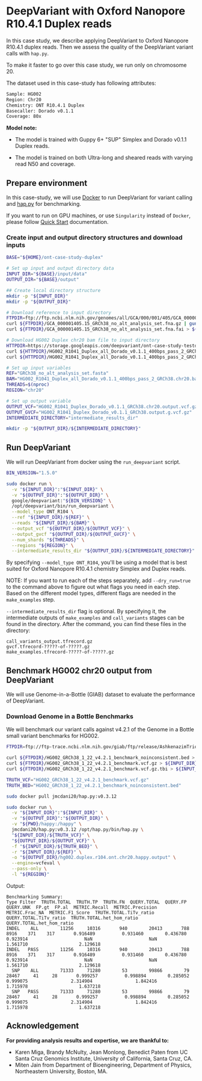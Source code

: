 # DeepVariant with Oxford Nanopore R10.4.1 Duplex reads

In this case study, we describe applying DeepVariant to Oxford Nanopore R10.4.1
duplex reads. Then we assess the quality of the DeepVariant variant calls with
`hap.py`.

To make it faster to go over this case study, we run only on chromosome 20.

The dataset used in this case-study has following attributes:

```bash
Sample: HG002
Region: Chr20
Chemistry: ONT R10.4.1 Duplex
Basecaller: Dorado v0.1.1
Coverage: 80x
```

**Model note:**

*   The model is trained with Guppy 6+ "SUP" Simplex and Dorado v0.1.1 Duplex
    reads.

*   The model is trained on both Ultra-long and sheared reads with varying read
    N50 and coverage.

## Prepare environment

In this case-study, we will use [Docker](https://docs.docker.com/get-docker/) to
run DeepVariant for variant calling and
[hap.py](https://github.com/illumina/hap.py) for benchmarking.

If you want to run on GPU machines, or use `Singularity` instead of `Docker`,
please follow [Quick Start](deepvariant-quick-start.md) documentation.

### Create input and output directory structures and download inputs

```bash
BASE="${HOME}/ont-case-study-duplex"

# Set up input and output directory data
INPUT_DIR="${BASE}/input/data"
OUTPUT_DIR="${BASE}/output"

## Create local directory structure
mkdir -p "${INPUT_DIR}"
mkdir -p "${OUTPUT_DIR}"

# Download reference to input directory
FTPDIR=ftp://ftp.ncbi.nlm.nih.gov/genomes/all/GCA/000/001/405/GCA_000001405.15_GRCh38/seqs_for_alignment_pipelines.ucsc_ids
curl ${FTPDIR}/GCA_000001405.15_GRCh38_no_alt_analysis_set.fna.gz | gunzip > ${INPUT_DIR}/GRCh38_no_alt_analysis_set.fasta
curl ${FTPDIR}/GCA_000001405.15_GRCh38_no_alt_analysis_set.fna.fai > ${INPUT_DIR}/GRCh38_no_alt_analysis_set.fasta.fai

# Download HG002 Duplex chr20 bam file to input directory
HTTPDIR=https://storage.googleapis.com/deepvariant/ont-case-study-testdata
curl ${HTTPDIR}/HG002_R1041_Duplex_all_Dorado_v0.1.1_400bps_pass_2_GRCh38.chr20.bam > ${INPUT_DIR}/HG002_R1041_Duplex_all_Dorado_v0.1.1_400bps_pass_2_GRCh38.chr20.bam
curl ${HTTPDIR}/HG002_R1041_Duplex_all_Dorado_v0.1.1_400bps_pass_2_GRCh38.chr20.bam.bai > ${INPUT_DIR}/HG002_R1041_Duplex_all_Dorado_v0.1.1_400bps_pass_2_GRCh38.chr20.bam.bai

# Set up input variables
REF="GRCh38_no_alt_analysis_set.fasta"
BAM="HG002_R1041_Duplex_all_Dorado_v0.1.1_400bps_pass_2_GRCh38.chr20.bam"
THREADS=$(nproc)
REGION="chr20"

# Set up output variable
OUTPUT_VCF="HG002_R1041_Duplex_Dorado_v0.1.1_GRCh38.chr20.output.vcf.gz"
OUTPUT_GVCF="HG002_R1041_Duplex_Dorado_v0.1.1_GRCh38.output.g.vcf.gz"
INTERMEDIATE_DIRECTORY="intermediate_results_dir"

mkdir -p "${OUTPUT_DIR}/${INTERMEDIATE_DIRECTORY}"
```

## Run DeepVariant

We will run DeepVariant from docker using the `run_deepvariant` script.

```bash
BIN_VERSION="1.5.0"

sudo docker run \
  -v "${INPUT_DIR}":"${INPUT_DIR}" \
  -v "${OUTPUT_DIR}":"${OUTPUT_DIR}" \
  google/deepvariant:"${BIN_VERSION}" \
  /opt/deepvariant/bin/run_deepvariant \
  --model_type ONT_R104 \
  --ref "${INPUT_DIR}/${REF}" \
  --reads "${INPUT_DIR}/${BAM}" \
  --output_vcf "${OUTPUT_DIR}/${OUTPUT_VCF}" \
  --output_gvcf "${OUTPUT_DIR}/${OUTPUT_GVCF}" \
  --num_shards "${THREADS}" \
  --regions "${REGION}" \
  --intermediate_results_dir "${OUTPUT_DIR}/${INTERMEDIATE_DIRECTORY}"
```

By specifying `--model_type ONT_R104`, you'll be using a model that is best
suited for Oxford Nanopore R10.4.1 chemistry Simplex and Duplex reads.

NOTE: If you want to run each of the steps separately, add `--dry_run=true` to
the command above to figure out what flags you need in each step. Based on the
different model types, different flags are needed in the `make_examples` step.

`--intermediate_results_dir` flag is optional. By specifying it, the
intermediate outputs of `make_examples` and `call_variants` stages can be found
in the directory. After the command, you can find these files in the directory:

```
call_variants_output.tfrecord.gz
gvcf.tfrecord-?????-of-?????.gz
make_examples.tfrecord-?????-of-?????.gz
```

## Benchmark HG002 chr20 output from DeepVariant

We will use Genome-in-a-Bottle (GIAB) dataset to evaluate the performance of
DeepVariant.

### Download Genome in a Bottle Benchmarks

We will benchmark our variant calls against v4.2.1 of the Genome in a Bottle
small variant benchmarks for HG002.

```bash
FTPDIR=ftp://ftp-trace.ncbi.nlm.nih.gov/giab/ftp/release/AshkenazimTrio/HG002_NA24385_son/NISTv4.2.1/GRCh38

curl ${FTPDIR}/HG002_GRCh38_1_22_v4.2.1_benchmark_noinconsistent.bed > ${INPUT_DIR}/HG002_GRCh38_1_22_v4.2.1_benchmark_noinconsistent.bed
curl ${FTPDIR}/HG002_GRCh38_1_22_v4.2.1_benchmark.vcf.gz > ${INPUT_DIR}/HG002_GRCh38_1_22_v4.2.1_benchmark.vcf.gz
curl ${FTPDIR}/HG002_GRCh38_1_22_v4.2.1_benchmark.vcf.gz.tbi > ${INPUT_DIR}/HG002_GRCh38_1_22_v4.2.1_benchmark.vcf.gz.tbi

TRUTH_VCF="HG002_GRCh38_1_22_v4.2.1_benchmark.vcf.gz"
TRUTH_BED="HG002_GRCh38_1_22_v4.2.1_benchmark_noinconsistent.bed"
```

```bash
sudo docker pull jmcdani20/hap.py:v0.3.12

sudo docker run \
  -v "${INPUT_DIR}":"${INPUT_DIR}" \
  -v "${OUTPUT_DIR}":"${OUTPUT_DIR}" \
  -v "${PWD}/happy:/happy" \
  jmcdani20/hap.py:v0.3.12 /opt/hap.py/bin/hap.py \
  "${INPUT_DIR}/${TRUTH_VCF}" \
  "${OUTPUT_DIR}/${OUTPUT_VCF}" \
  -f "${INPUT_DIR}/${TRUTH_BED}" \
  -r "${INPUT_DIR}/${REF}" \
  -o "${OUTPUT_DIR}/hg002.duplex.r104.ont.chr20.happy.output" \
  --engine=vcfeval \
  --pass-only \
  -l "${REGION}"
```

Output:

```
Benchmarking Summary:
Type Filter  TRUTH.TOTAL  TRUTH.TP  TRUTH.FN  QUERY.TOTAL  QUERY.FP  QUERY.UNK  FP.gt  FP.al  METRIC.Recall  METRIC.Precision  METRIC.Frac_NA  METRIC.F1_Score  TRUTH.TOTAL.TiTv_ratio  QUERY.TOTAL.TiTv_ratio  TRUTH.TOTAL.het_hom_ratio  QUERY.TOTAL.het_hom_ratio
INDEL    ALL        11256     10316       940        20413       788       8916    371    317       0.916489          0.931460        0.436780         0.923914                     NaN                     NaN                   1.561710                   2.129618
INDEL   PASS        11256     10316       940        20413       788       8916    371    317       0.916489          0.931460        0.436780         0.923914                     NaN                     NaN                   1.561710                   2.129618
  SNP    ALL        71333     71280        53        99866        79      28467     41     28       0.999257          0.998894        0.285052         0.999075                2.314904                1.842416                   1.715978                   1.637218
  SNP   PASS        71333     71280        53        99866        79      28467     41     28       0.999257          0.998894        0.285052         0.999075                2.314904                1.842416                   1.715978                   1.637218
```

## Acknowledgement

**For providing analysis results and expertise, we are thankful to:**

*   Karen Miga, Brandy McNulty, Jean Monlong, Benedict Paten from UC Santa Cruz
    Genomics Institute, University of California, Santa Cruz, CA.
*   Miten Jain from Department of Bioengineering, Department of Physics,
    Northeastern University, Boston, MA.
